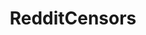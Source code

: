 ---
title: RedditCensors
crosslinks:
- uncensorednews
- worldnews
- The_Donald
- conspiracy
- EnoughTrumpSpam
- news
- offthechopper
- ShitEvilModsSay
- MarchAgainstTrump
- TheseFuckingAccounts
- Political_Tweets
- exmuslim
- science
- announcements
- AskThe_Donald
- TwoXChromosomes
- pics
- PoliticalHumor
- multiculturalcancer
- politics
---